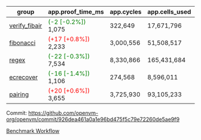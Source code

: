 | group | app.proof_time_ms | app.cycles | app.cells_used | leaf.proof_time_ms | leaf.cycles | leaf.cells_used |
| -- | -- | -- | -- | -- | -- | -- |
| [verify_fibair](https://github.com/openvm-org/openvm/blob/benchmark-results/benchmarks-pr/1901/verify_fibair-926dea461a0a1e96bd475f5c79e72260de5ae9f9.md) |<span style='color: green'>(-2 [-0.2%])</span> 1,075 |  322,649 |  17,671,796 |- | - | - |
| [fibonacci](https://github.com/openvm-org/openvm/blob/benchmark-results/benchmarks-pr/1901/fibonacci-926dea461a0a1e96bd475f5c79e72260de5ae9f9.md) |<span style='color: red'>(+17 [+0.8%])</span> 2,233 |  3,000,556 |  51,508,517 |- | - | - |
| [regex](https://github.com/openvm-org/openvm/blob/benchmark-results/benchmarks-pr/1901/regex-926dea461a0a1e96bd475f5c79e72260de5ae9f9.md) |<span style='color: green'>(-22 [-0.3%])</span> 7,534 |  8,330,866 |  165,431,684 |- | - | - |
| [ecrecover](https://github.com/openvm-org/openvm/blob/benchmark-results/benchmarks-pr/1901/ecrecover-926dea461a0a1e96bd475f5c79e72260de5ae9f9.md) |<span style='color: green'>(-16 [-1.4%])</span> 1,106 |  274,568 |  8,596,011 |- | - | - |
| [pairing](https://github.com/openvm-org/openvm/blob/benchmark-results/benchmarks-pr/1901/pairing-926dea461a0a1e96bd475f5c79e72260de5ae9f9.md) |<span style='color: red'>(+20 [+0.6%])</span> 3,655 |  3,725,930 |  93,105,233 |- | - | - |


Commit: https://github.com/openvm-org/openvm/commit/926dea461a0a1e96bd475f5c79e72260de5ae9f9

[Benchmark Workflow](https://github.com/openvm-org/openvm/actions/runs/16525128993)

